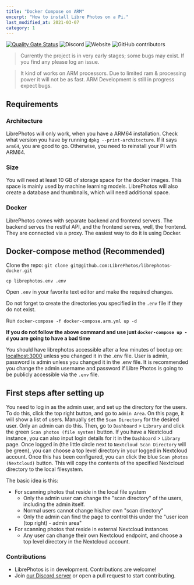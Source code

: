 ```yaml
---
title: "Docker Compose on ARM"
excerpt: "How to install Libre Photos on a Pi."
last_modified_at: 2021-03-07
category: 1
---
```


[![Quality Gate Status](https://sonarcloud.io/api/project_badges/measure?project=LibrePhotos_ownphotos&metric=alert_status)](https://sonarcloud.io/dashboard?id=LibrePhotos_ownphotos) ![Discord](https://img.shields.io/discord/784619049208250388?style=plastic) ![Website](https://img.shields.io/website?down_color=lightgrey&down_message=offline&style=plastic&up_color=blue&up_message=online&url=https%3A%2F%2Flibrephotos.com) ![GitHub contributors](https://img.shields.io/github/contributors/librephotos/librephotos?style=plastic)

> Currently the project is in very early stages; some bugs may exist. If you find any please log an issue.

> It kind of works on ARM processors. Due to limited ram & processing power it will not be as fast.
> ARM Development is still in progress expect bugs.

## Requirements

### Architecture

LibrePhotos will only work, when you have a ARM64 installation.
Check what version you have by running `dpkg --print-architecture`. If it says `arm64`, you are good to go. Otherwise, you need to reinstall your PI with ARM64.

### Size

You will need at least 10 GB of storage space for the docker images. This space is mainly used by machine learning models.
LibrePhotos will also create a database and thumbnails, which will need additional space.

### Docker

LibrePhotos comes with separate backend and frontend
servers. The backend serves the restful API, and the frontend serves, well,
the frontend. They are connected via a proxy.
The easiest way to do it is using Docker.

## Docker-compose method (Recommended)

Clone the repo: `git clone git@github.com:LibrePhotos/librephotos-docker.git`

`cp librephotos.env .env`

Open `.env` in your favorite text editor and make the required changes.

Do not forget to create the directories you specified in the `.env` file if they do not exist.

Run `docker-compose -f docker-compose.arm.yml up -d`

**If you do not follow the above command and use just `docker-compose up -d` you are going to have a bad time**

You should have librephotos accessible after a few minutes of bootup on: [localhost:3000](http://localhost:3000) unless you changed it in the .env file.
User is admin, password is admin unless you changed it in the .env file. It is recommended you change the admin username and password if Libre Photos is going to be publicly accessible via the ``.env`` file.

## First steps after setting up

You need to log in as the admin user, and set up the directory for the users. To do this, click the top right button, and go to `Admin Area`. On this page, it will show a list of users. Manually set the `Scan Directory` for the desired user. Only an admin can do this. Then, go to `Dashboard` > `Library` and click the green `Scan photos (file system)` button. If you have a Nextcloud instance, you can also input login details for it in the `Dashboard` > `Library` page. Once logged in (the little circle next to `Nextcloud Scan Directory` will be green), you can choose a top level directory in your logged in Nextcloud account. Once this has been configured, you can click the blue `Scan photos (Nextcloud)` button. This will copy the contents of the specified Nextcloud directory to the local filesystem.

The basic idea is this:

- For scanning photos that reside in the local file system
  - Only the admin user can change the "scan directory" of the users, including the admin itself.
  - Normal users cannot change his/her own "scan directory"
  - Only the admin can find the page to control this under the "user icon (top right) - admin area"
- For scanning photos that reside in external Nextcloud instances
  - Any user can change their own Nextcloud endpoint, and choose a top level directory in the Nextcloud account.

### Contributions

- LibrePhotos is in development. Contributions are welcome!
- Join [our Discord server](https://discord.gg/xwRvtSDGWb) or open a pull request to start contributing.
